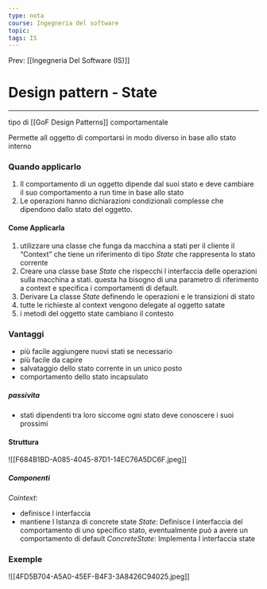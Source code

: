```yaml
---
type: nota
course: Ingegneria del software
topic: 
tags: IS
---
```


Prev: [[Ingegneria Del Software (IS)]]

# Design pattern - State
---

tipo di [[GoF Design Patterns]] comportamentale

Permette all oggetto di comportarsi in modo diverso in base allo stato interno 


### Quando applicarlo
1. Il comportamento di un oggetto dipende dal suoi stato e deve cambiare il suo comportamento a run time in base allo stato 
2. Le operazioni hanno dichiarazioni condizionali complesse che dipendono dallo stato del oggetto. 
#### Come Applicarla
1. utilizzare una classe che funga da macchina a stati per il cliente il “Context” che tiene un riferimento di tipo _State_ che rappresenta lo stato corrente
2. Creare una classe base _State_ che rispecchi l interfaccia delle operazioni sulla macchina a stati. questa ha bisogno di una parametro di riferimento a context e specifica i comportamenti di default.
3. Derivare La classe _State_ definendo le operazioni e le transizioni di stato 
4. tutte le richieste al context vengono delegate al oggetto satate
5. i metodi del oggetto state cambiano il contesto

### Vantaggi
- più facile aggiungere nuovi stati se necessario
- più facile da capire
- salvataggio dello stato corrente in un unico posto
- comportamento dello stato incapsulato
##### passivita
- stati dipendenti tra loro siccome ogni stato deve conoscere i suoi prossimi 	

#### Struttura
![[F684B1BD-A085-4045-87D1-14EC76A5DC6F.jpeg]]
##### Componenti
_Cointext_: 
- definisce l interfaccia
- mantiene l Istanza di concrete state
_State_:  Definisce l interfaccia del comportamento di uno specifico stato, eventualmente può a avere un comportamento di default
_ConcreteState_: Implementa l interfaccia state


### Exemple 
![[4FD5B704-A5A0-45EF-B4F3-3A8426C94025.jpeg]]

 